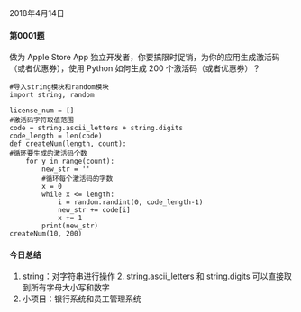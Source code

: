 2018年4月14日
#### 第0001题
做为 Apple Store App 独立开发者，你要搞限时促销，为你的应用生成激活码（或者优惠券），使用 Python 如何生成 200 个激活码（或者优惠券）？
```
#导入string模块和random模块
import string, random

license_num = []
#激活码字符取值范围
code = string.ascii_letters + string.digits
code_length = len(code)
def createNum(length, count):
#循环要生成的激活码个数
    for y in range(count):
        new_str = ''
        #循环每个激活码的字数
        x = 0
        while x <= length:
            i = random.randint(0, code_length-1)
            new_str += code[i]
            x += 1
        print(new_str)
createNum(10, 200)
```

#### 今日总结
1. string：对字符串进行操作
	2. string.ascii_letters 和 string.digits 可以直接取到所有字母大小写和数字
3. 小项目：银行系统和员工管理系统